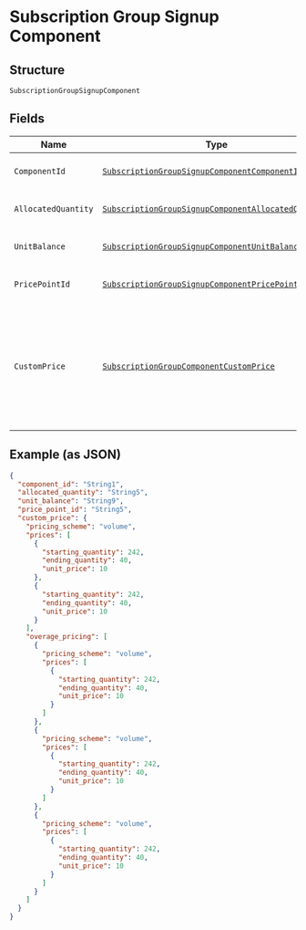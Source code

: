 
# Subscription Group Signup Component

## Structure

`SubscriptionGroupSignupComponent`

## Fields

| Name | Type | Tags | Description | Getter | Setter |
|  --- | --- | --- | --- | --- | --- |
| `ComponentId` | [`SubscriptionGroupSignupComponentComponentId`](../../doc/models/containers/subscription-group-signup-component-component-id.md) | Optional | This is a container for one-of cases. | SubscriptionGroupSignupComponentComponentId getComponentId() | setComponentId(SubscriptionGroupSignupComponentComponentId componentId) |
| `AllocatedQuantity` | [`SubscriptionGroupSignupComponentAllocatedQuantity`](../../doc/models/containers/subscription-group-signup-component-allocated-quantity.md) | Optional | This is a container for one-of cases. | SubscriptionGroupSignupComponentAllocatedQuantity getAllocatedQuantity() | setAllocatedQuantity(SubscriptionGroupSignupComponentAllocatedQuantity allocatedQuantity) |
| `UnitBalance` | [`SubscriptionGroupSignupComponentUnitBalance`](../../doc/models/containers/subscription-group-signup-component-unit-balance.md) | Optional | This is a container for one-of cases. | SubscriptionGroupSignupComponentUnitBalance getUnitBalance() | setUnitBalance(SubscriptionGroupSignupComponentUnitBalance unitBalance) |
| `PricePointId` | [`SubscriptionGroupSignupComponentPricePointId`](../../doc/models/containers/subscription-group-signup-component-price-point-id.md) | Optional | This is a container for one-of cases. | SubscriptionGroupSignupComponentPricePointId getPricePointId() | setPricePointId(SubscriptionGroupSignupComponentPricePointId pricePointId) |
| `CustomPrice` | [`SubscriptionGroupComponentCustomPrice`](../../doc/models/subscription-group-component-custom-price.md) | Optional | Used in place of `price_point_id` to define a custom price point unique to the subscription. You still need to provide `component_id`. | SubscriptionGroupComponentCustomPrice getCustomPrice() | setCustomPrice(SubscriptionGroupComponentCustomPrice customPrice) |

## Example (as JSON)

```json
{
  "component_id": "String1",
  "allocated_quantity": "String5",
  "unit_balance": "String9",
  "price_point_id": "String5",
  "custom_price": {
    "pricing_scheme": "volume",
    "prices": [
      {
        "starting_quantity": 242,
        "ending_quantity": 40,
        "unit_price": 10
      },
      {
        "starting_quantity": 242,
        "ending_quantity": 40,
        "unit_price": 10
      }
    ],
    "overage_pricing": [
      {
        "pricing_scheme": "volume",
        "prices": [
          {
            "starting_quantity": 242,
            "ending_quantity": 40,
            "unit_price": 10
          }
        ]
      },
      {
        "pricing_scheme": "volume",
        "prices": [
          {
            "starting_quantity": 242,
            "ending_quantity": 40,
            "unit_price": 10
          }
        ]
      },
      {
        "pricing_scheme": "volume",
        "prices": [
          {
            "starting_quantity": 242,
            "ending_quantity": 40,
            "unit_price": 10
          }
        ]
      }
    ]
  }
}
```

